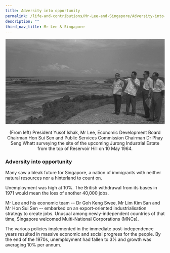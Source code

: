 ```yaml
---
title: Adversity into opportunity
permalink: /life-and-contributions/Mr-Lee-and-Singapore/Adversity-into-opportunity
description: ""
third_nav_title: Mr Lee & Singapore
---
```

![Alt text for image on Isomer site](/images/mr-lee-and-singapore/Adversity%20into%20opportunity.jpg)


<center> (From left) President Yusof Ishak, Mr Lee, Economic Development Board Chairman Hon Sui Sen and Public Services Commission Chairman Dr Phay Seng Whatt surveying the site of the upcoming Jurong Industrial Estate from the top of Reservoir Hill on 10 May 1964. </center>
                        

### Adversity into opportunity ###

Many saw a bleak future for Singapore, a nation of immigrants with neither natural resources nor a hinterland to count on.


Unemployment was high at 10%. The British withdrawal from its bases in 1971 would mean the loss of another 40,000 jobs.


Mr Lee and his economic team -- Dr Goh Keng Swee, Mr Lim Kim San and Mr Hon Sui Sen -- embarked on an export-oriented industrialisation strategy to create jobs. Unusual among newly-independent countries of that time, Singapore welcomed Multi-National Corporations (MNCs).


The various policies implemented in the immediate post-independence years resulted in massive economic and social progress for the people. By the end of the 1970s, unemployment had fallen to 3% and growth was averaging 10% per annum.